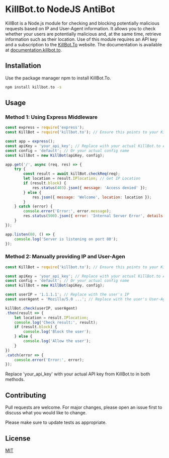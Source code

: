 # KillBot.to NodeJS AntiBot

KillBot is a Node.js module for checking and blocking potentially malicious requests based on IP and User-Agent information. It allows you to check whether your users are potentially malicious and, at the same time, retrieve information such as their location. Use of this module requires an API key and a subscription to the [KillBot.To](https://killbot.to/subscriptions) website.
The documentation is available at [documentation.killbot.to](https://documentation.killbot.to/).

## Installation

Use the package manager npm to install KillBot.To.

```bash
npm install killbot.to -s
```

## Usage
### Method 1: Using Express Middleware

```javascript
const express = require('express');
const KillBot = require('killbot.to'); // Ensure this points to your KillBot file

const app = express();
const apiKey = 'your_api_key'; // Replace with your actual KillBot.to API key
const config = 'default'; // Or your actual config name
const killBot = new KillBot(apiKey, config);

app.get('/', async (req, res) => {
    try {
        const result = await killBot.checkReq(req);
        let location = result.IPlocation; // Get IP Location
        if (result.block) {
            res.status(403).json({ message: 'Access denied' });
        } else {
            res.json({ message: 'Welcome', location: location });
        }
    } catch (error) {
        console.error('Error:', error.message);
        res.status(500).json({ error: 'Internal Server Error', details: error.message });
    }
});

app.listen(80, () => {
    console.log('Server is listening on port 80');
});

```

### Method 2: Manually providing IP and User-Agen
```javascript
const KillBot = require('killbot.to'); // Ensure this points to your KillBot file

const apiKey = 'your_api_key'; // Replace with your actual KillBot.to API key
const config = 'default'; // Or your actual config name
const killBot = new KillBot(apiKey, config);

const userIP = '1.1.1.1'; // Replace with the user's IP
const userAgent = 'Mozilla/5.0 ...'; // Replace with the user's User-Agent

killBot.check(userIP, userAgent)
.then(result => {
    let location = result.IPlocation;
    console.log('Check result:', result);
    if (result.block) {
        console.log('Block the user');
    } else {
        console.log('Allow the user');
    }
})
.catch(error => {
    console.error('Error:', error);
});

```

Replace 'your_api_key' with your actual API key from KillBot.to in both methods.

## Contributing

Pull requests are welcome. For major changes, please open an issue first
to discuss what you would like to change.

Please make sure to update tests as appropriate.

## License

[MIT](https://choosealicense.com/licenses/mit/)
